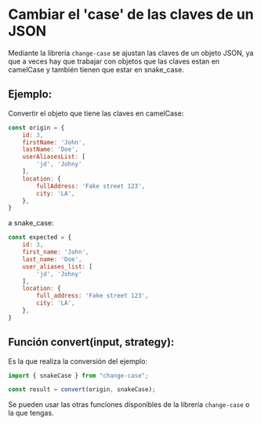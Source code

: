 # Cambiar el 'case' de las claves de un JSON

Mediante la librería `change-case` se ajustan las claves de un objeto JSON, ya que a veces hay que trabajar con objetos que las claves estan en camelCase y también tienen que estar en snake_case.

## Ejemplo:

Convertir el objeto que tiene las claves en camelCase:
```js
const origin = {
    id: 3,
    firstName: 'John',
    lastName: 'Doe',
    userAliasesList: [
        'jd', 'Johny'
    ],
    location: {
        fullAddress: 'Fake street 123',
        city: 'LA',
    },
}
```
a snake_case:
```js
const expected = {
    id: 3,
    first_name: 'John',
    last_name: 'Doe',
    user_aliases_list: [
        'jd', 'Johny'
    ],
    location: {
        full_address: 'Fake street 123',
        city: 'LA',
    },
}
```

## Función convert(input, strategy):

Es la que realiza la conversión del ejemplo:
```js
import { snakeCase } from "change-case";

const result = convert(origin, snakeCase);
```

Se pueden usar las otras funciones disponibles de la librería `change-case` o la que tengas.
